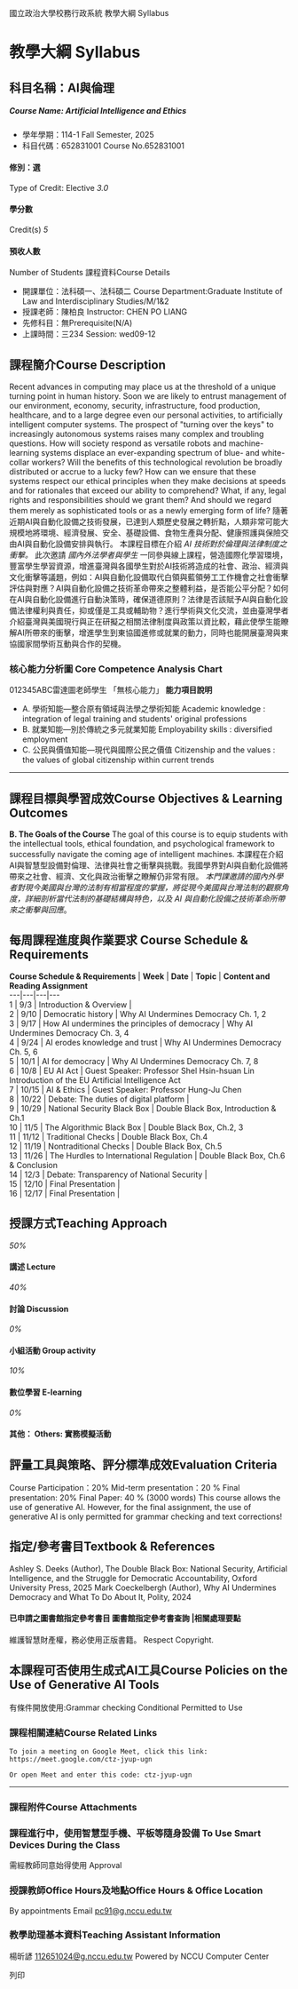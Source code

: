 國立政治大學校務行政系統 教學大綱 Syllabus
# 教學大綱 Syllabus
##  科目名稱：AI與倫理
#####  Course Name: Artificial Intelligence and Ethics
  * 學年學期：114-1 Fall Semester, 2025 
  * 科目代碼：652831001 Course No.652831001


#### 修別：選
Type of Credit: Elective 
_3.0_
#### 學分數
Credit(s)
_5_
#### 預收人數
Number of Students
課程資料Course Details
  * 開課單位：法科碩一、法科碩二 Course Department:Graduate Institute of Law and Interdisciplinary Studies/M/1&2 
  * 授課老師：陳柏良 Instructor: CHEN PO LIANG 
  * 先修科目：無Prerequisite(N/A)
  * 上課時間：三234 Session: wed09-12 


##  課程簡介Course Description
Recent advances in computing may place us at the threshold of a unique turning point in human history. Soon we are likely to entrust management of our environment, economy, security, infrastructure, food production, healthcare, and to a large degree even our personal activities, to artificially intelligent computer systems.
The prospect of "turning over the keys" to increasingly autonomous systems raises many complex and troubling questions. How will society respond as versatile robots and machine-learning systems displace an ever-expanding spectrum of blue- and white-collar workers? Will the benefits of this technological revolution be broadly distributed or accrue to a lucky few? How can we ensure that these systems respect our ethical principles when they make decisions at speeds and for rationales that exceed our ability to comprehend? What, if any, legal rights and responsibilities should we grant them? And should we regard them merely as sophisticated tools or as a newly emerging form of life?
隨著近期AI與自動化設備之技術發展，已達到人類歷史發展之轉折點，人類非常可能大規模地將環境、經濟發展、安全、基礎設備、食物生產與分配、健康照護與保險交由AI與自動化設備安排與執行。
本課程目標在介紹 _AI_ _技術對於倫理與法律制度之衝擊。_ 此次邀請 _國內外法學者與學生_ 一同參與線上課程，營造國際化學習環境，豐富學生學習資源，增進臺灣與各國學生對於AI技術將造成的社會、政治、經濟與文化衝擊等議題，例如：AI與自動化設備取代白領與藍領勞工工作機會之社會衝擊評估與對應？AI與自動化設備之技術革命帶來之整體利益，是否能公平分配？如何在AI與自動化設備進行自動決策時，確保道德原則？法律是否該賦予AI與自動化設備法律權利與責任，抑或僅是工具或輔助物？進行學術與文化交流，並由臺灣學者介紹臺灣與美國現行與正在研擬之相關法律制度與政策以資比較，藉此使學生能瞭解AI所帶來的衝擊，增進學生到東協國進修或就業的動力，同時也能開展臺灣與東協國家間學術互動與合作的契機。
###  核心能力分析圖 Core Competence Analysis Chart
012345ABC雷達圖老師學生
「無核心能力」 
**能力項目說明**
  * A. 學術知能—整合原有領域與法學之學術知能 Academic knowledge : integration of legal training and students' original professions
  * B. 就業知能—別於傳統之多元就業知能 Employability skills : diversified employment
  * C. 公民與價值知能—現代與國際公民之價值 Citizenship and the values : the values of global citizenship within current trends


* * *
##  課程目標與學習成效Course Objectives & Learning Outcomes 
**B. The Goals of the Course**
The goal of this course is to equip students with the intellectual tools, ethical foundation, and psychological framework to successfully navigate the coming age of intelligent machines.
本課程在介紹AI與智慧型設備對倫理、法律與社會之衝擊與挑戰。我國學界對AI與自動化設備將帶來之社會、經濟、文化與政治衝擊之瞭解仍非常有限。 _本門課邀請的國內外學者對現今美國與台灣的法制有相當程度的掌握，將從現今美國與台灣法制的觀察角度，詳細剖析當代法制的基礎結構與特色，以及_ _AI 與自動化設備之技術革命所帶來之衝擊與回應_。
##  每周課程進度與作業要求 Course Schedule & Requirements
**Course Schedule & Requirements** |  **Week** |  **Date** |  **Topic** |  **Content and Reading Assignment**  
---|---|---|---  
1 |  9/3 |  Introduction & Overview |   
2 |  9/10 |  Democratic history |  Why AI Undermines Democracy Ch. 1, 2  
3 |  9/17 |  How AI undermines the principles of democracy |  Why AI Undermines Democracy Ch. 3, 4  
4 |  9/24 |  AI erodes knowledge and trust |  Why AI Undermines Democracy Ch. 5, 6  
5 |  10/1 |  AI for democracy |  Why AI Undermines Democracy Ch. 7, 8  
6 |  10/8 |  EU AI Act |  Guest Speaker: Professor Shel Hsin-hsuan Lin  
Introduction of the EU Artificial Intelligence Act  
7 |  10/15 |  AI & Ethics |  Guest Speaker: Professor Hung-Ju Chen  
8 |  10/22 |  Debate: The duties of digital platform |   
9 |  10/29 |  National Security Black Box |  Double Black Box, Introduction & Ch.1  
10 |  11/5 |  The Algorithmic Black Box |  Double Black Box, Ch.2, 3  
11 |  11/12 |  Traditional Checks |  Double Black Box, Ch.4  
12 |  11/19 |  Nontraditional Checks |  Double Black Box, Ch.5  
13 |  11/26 |  The Hurdles to International Regulation |  Double Black Box, Ch.6 & Conclusion  
14 |  12/3 |  Debate: Transparency of National Security |   
15 |  12/10 |  Final Presentation |   
16 |  12/17 |  Final Presentation |   
##  授課方式Teaching Approach
_50%_
####  講述 Lecture
_40%_
####  討論 Discussion
_0%_
####  小組活動 Group activity
_10%_
####  數位學習 E-learning
_0%_
####  其他： Others: 實務模擬活動 
##  評量工具與策略、評分標準成效Evaluation Criteria
Course Participation：20%
Mid-term presentation：20 %
Final presentation: 20%
Final Paper: 40 % (3000 words)
This course allows the use of generative AI. However, for the final assignment, the use of generative AI is only permitted for grammar checking and text corrections!
##  指定/參考書目Textbook & References
Ashley S. Deeks (Author), The Double Black Box: National Security, Artificial Intelligence, and the Struggle for Democratic Accountability, Oxford University Press, 2025
Mark Coeckelbergh (Author), Why AI Undermines Democracy and What To Do About It, Polity, 2024
####  已申請之圖書館指定參考書目  圖書館指定參考書查詢 |相關處理要點
維護智慧財產權，務必使用正版書籍。 Respect Copyright.
##  本課程可否使用生成式AI工具Course Policies on the Use of Generative AI Tools
有條件開放使用:Grammar checking  Conditional Permitted to Use 
###  課程相關連結Course Related Links
```
To join a meeting on Google Meet, click this link: https://meet.google.com/ctz-jyup-ugn

Or open Meet and enter this code: ctz-jyup-ugn 
```

* * *
###  課程附件Course Attachments
###  課程進行中，使用智慧型手機、平板等隨身設備 To Use Smart Devices During the Class
需經教師同意始得使用  Approval
###  授課教師Office Hours及地點Office Hours & Office Location
By appointments 
Email pc91@g.nccu.edu.tw
###  教學助理基本資料Teaching Assistant Information
楊昕諺
112651024@g.nccu.edu.tw
Powered by NCCU Computer Center
  
列印
